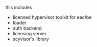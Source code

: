 this includes

- licensed hypervisor toolkit for eac/be
- loader
- auth backend
- licensing server
- scyvisor's library
